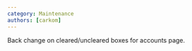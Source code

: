 ```yaml
---
category: Maintenance
authors: [carkom]
---
```


Back change on cleared/uncleared boxes for accounts page.